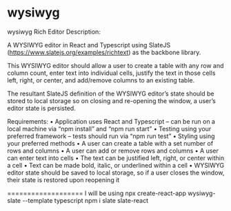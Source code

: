 # wysiwyg

wysiwyg Rich Editor
Description:

A WYSIWYG editor in React and Typescript using SlateJS
(https://www.slatejs.org/examples/richtext) as the backbone library.

This WYSIWYG editor should allow a user to create a table with any row and column count, enter text into individual cells, justify the text in those cells left, right, or center, and add/remove columns to an existing table.

The resultant SlateJS definition of the WYSIWYG editor’s state should be stored to local storage so on closing and re-opening the window, a user’s editor state is persisted.

Requirements:
• Application uses React and Typescript – can be run on a local machine via “npm install” and “npm run start”
• Testing using your preferred framework – tests should run via “npm run test”
• Styling using your preferred methods
• A user can create a table with a set number of rows and columns
• A user can add or remove rows and columns
• A user can enter text into cells
• The text can be justified left, right, or center within a cell
• Text can be made bold, italic, or underlined within a cell
• WYSIWYG editor state should be saved to local storage, so if a user closes the window, their state is restored upon reopening it

===================
I will be using
npx create-react-app wysiwyg-slate --template typescript
npm i slate slate-react
